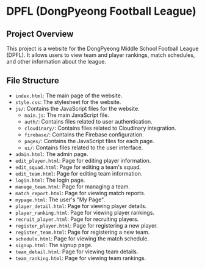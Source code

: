 # DPFL (DongPyeong Football League)

## Project Overview

This project is a website for the DongPyeong Middle School Football League (DPFL). It allows users to view team and player rankings, match schedules, and other information about the league.

## File Structure

*   `index.html`: The main page of the website.
*   `style.css`: The stylesheet for the website.
*   `js/`: Contains the JavaScript files for the website.
    *   `main.js`: The main JavaScript file.
    *   `auth/`: Contains files related to user authentication.
    *   `cloudinary/`: Contains files related to Cloudinary integration.
    *   `firebase/`: Contains the Firebase configuration.
    *   `pages/`: Contains the JavaScript files for each page.
    *   `ui/`: Contains files related to the user interface.
*   `admin.html`: The admin page.
*   `edit_player.html`: Page for editing player information.
*   `edit_squad.html`: Page for editing a team's squad.
*   `edit_team.html`: Page for editing team information.
*   `login.html`: The login page.
*   `manage_team.html`: Page for managing a team.
*   `match_report.html`: Page for viewing match reports.
*   `mypage.html`: The user's "My Page".
*   `player_detail.html`: Page for viewing player details.
*   `player_ranking.html`: Page for viewing player rankings.
*   `recruit_player.html`: Page for recruiting players.
*   `register_player.html`: Page for registering a new player.
*   `register_team.html`: Page for registering a new team.
*   `schedule.html`: Page for viewing the match schedule.
*   `signup.html`: The signup page.
*   `team_detail.html`: Page for viewing team details.
*   `team_ranking.html`: Page for viewing team rankings.
